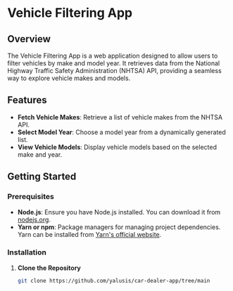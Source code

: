 
# Vehicle Filtering App

## Overview

The Vehicle Filtering App is a web application designed to allow users to filter vehicles by make and model year. It retrieves data from the National Highway Traffic Safety Administration (NHTSA) API, providing a seamless way to explore vehicle makes and models.

## Features

- **Fetch Vehicle Makes**: Retrieve a list of vehicle makes from the NHTSA API.
- **Select Model Year**: Choose a model year from a dynamically generated list.
- **View Vehicle Models**: Display vehicle models based on the selected make and year.

## Getting Started

### Prerequisites

- **Node.js**: Ensure you have Node.js installed. You can download it from [nodejs.org](https://nodejs.org/).
- **Yarn or npm**: Package managers for managing project dependencies. Yarn can be installed from [Yarn's official website](https://classic.yarnpkg.com/en/docs/install/).

### Installation

1. **Clone the Repository**

   ```bash
   git clone https://github.com/yalusis/car-dealer-app/tree/main

